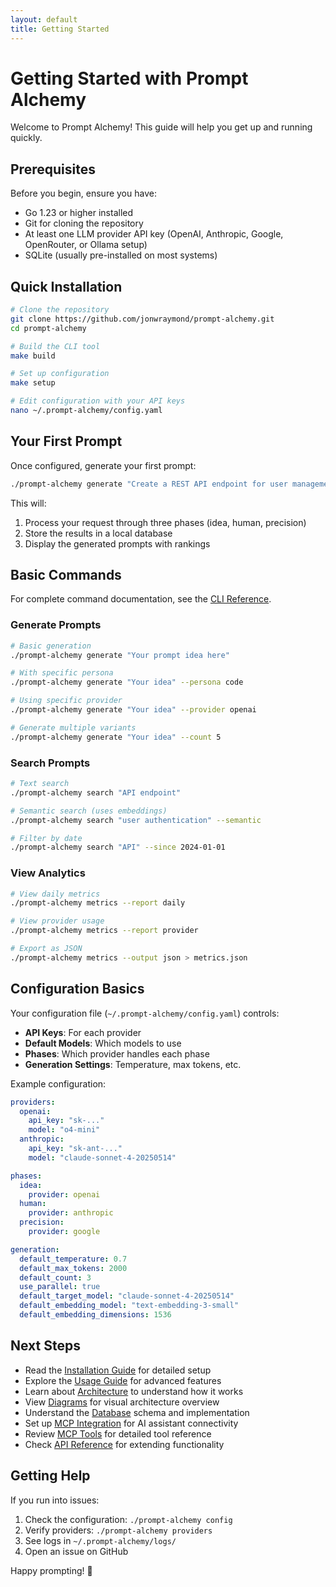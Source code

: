 ```yaml
---
layout: default
title: Getting Started
---
```


# Getting Started with Prompt Alchemy

Welcome to Prompt Alchemy! This guide will help you get up and running quickly.

## Prerequisites

Before you begin, ensure you have:

- Go 1.23 or higher installed
- Git for cloning the repository
- At least one LLM provider API key (OpenAI, Anthropic, Google, OpenRouter, or Ollama setup)
- SQLite (usually pre-installed on most systems)

## Quick Installation

```bash
# Clone the repository
git clone https://github.com/jonwraymond/prompt-alchemy.git
cd prompt-alchemy

# Build the CLI tool
make build

# Set up configuration
make setup

# Edit configuration with your API keys
nano ~/.prompt-alchemy/config.yaml
```

## Your First Prompt

Once configured, generate your first prompt:

```bash
./prompt-alchemy generate "Create a REST API endpoint for user management"
```

This will:
1. Process your request through three phases (idea, human, precision)
2. Store the results in a local database
3. Display the generated prompts with rankings

## Basic Commands

For complete command documentation, see the [CLI Reference](./cli-reference).

### Generate Prompts
```bash
# Basic generation
./prompt-alchemy generate "Your prompt idea here"

# With specific persona
./prompt-alchemy generate "Your idea" --persona code

# Using specific provider
./prompt-alchemy generate "Your idea" --provider openai

# Generate multiple variants
./prompt-alchemy generate "Your idea" --count 5
```

### Search Prompts
```bash
# Text search
./prompt-alchemy search "API endpoint"

# Semantic search (uses embeddings)
./prompt-alchemy search "user authentication" --semantic

# Filter by date
./prompt-alchemy search "API" --since 2024-01-01
```

### View Analytics
```bash
# View daily metrics
./prompt-alchemy metrics --report daily

# View provider usage
./prompt-alchemy metrics --report provider

# Export as JSON
./prompt-alchemy metrics --output json > metrics.json
```

## Configuration Basics

Your configuration file (`~/.prompt-alchemy/config.yaml`) controls:

- **API Keys**: For each provider
- **Default Models**: Which models to use
- **Phases**: Which provider handles each phase
- **Generation Settings**: Temperature, max tokens, etc.

Example configuration:
```yaml
providers:
  openai:
    api_key: "sk-..."
    model: "o4-mini"
  anthropic:
    api_key: "sk-ant-..."
    model: "claude-sonnet-4-20250514"

phases:
  idea:
    provider: openai
  human:
    provider: anthropic
  precision:
    provider: google

generation:
  default_temperature: 0.7
  default_max_tokens: 2000
  default_count: 3
  use_parallel: true
  default_target_model: "claude-sonnet-4-20250514"
  default_embedding_model: "text-embedding-3-small"
  default_embedding_dimensions: 1536
```

## Next Steps

- Read the [Installation Guide](./installation) for detailed setup
- Explore the [Usage Guide](./usage) for advanced features
- Learn about [Architecture](./architecture) to understand how it works
- View [Diagrams](./diagrams) for visual architecture overview
- Understand the [Database](./database) schema and implementation
- Set up [MCP Integration](./mcp-integration) for AI assistant connectivity
- Review [MCP Tools](./mcp-tools) for detailed tool reference
- Check [API Reference](./api-reference) for extending functionality

## Getting Help

If you run into issues:

1. Check the configuration: `./prompt-alchemy config`
2. Verify providers: `./prompt-alchemy providers`
3. See logs in `~/.prompt-alchemy/logs/`
4. Open an issue on GitHub

Happy prompting! 🚀